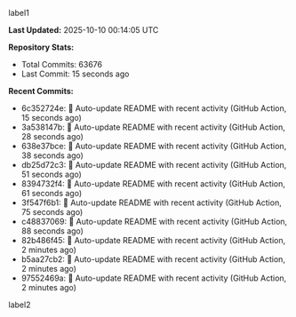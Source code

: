 
label1 
<!-- ACTIVITY_START -->
**Last Updated:** 2025-10-10 00:14:05 UTC

**Repository Stats:**
- Total Commits: 63676
- Last Commit: 15 seconds ago

**Recent Commits:**
- 6c352724e: 🤖 Auto-update README with recent activity (GitHub Action, 15 seconds ago)
- 3a538147b: 🤖 Auto-update README with recent activity (GitHub Action, 28 seconds ago)
- 638e37bce: 🤖 Auto-update README with recent activity (GitHub Action, 38 seconds ago)
- db25d72c3: 🤖 Auto-update README with recent activity (GitHub Action, 51 seconds ago)
- 8394732f4: 🤖 Auto-update README with recent activity (GitHub Action, 61 seconds ago)
- 3f547f6b1: 🤖 Auto-update README with recent activity (GitHub Action, 75 seconds ago)
- c48837069: 🤖 Auto-update README with recent activity (GitHub Action, 88 seconds ago)
- 82b486f45: 🤖 Auto-update README with recent activity (GitHub Action, 2 minutes ago)
- b5aa27cb2: 🤖 Auto-update README with recent activity (GitHub Action, 2 minutes ago)
- 97552469a: 🤖 Auto-update README with recent activity (GitHub Action, 2 minutes ago)
<!-- ACTIVITY_END -->

label2
